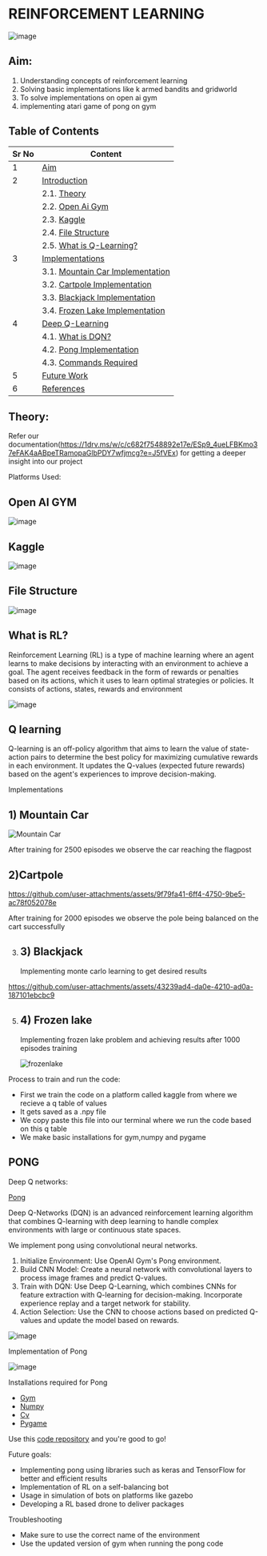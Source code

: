 # REINFORCEMENT LEARNING

![image](https://github.com/user-attachments/assets/fb57cc63-4175-48fe-8404-4797297112c5)


## Aim:
1) Understanding concepts of reinforcement learning
2) Solving basic implementations like k armed bandits and gridworld
3) To solve implementations on open ai gym
4) implementing atari game of pong on gym


## Table of Contents

| Sr No | Content                                    |
|-------|--------------------------------------------|
| 1     | [Aim](https://github.com/De-funkd/gym_master-Sra-/blob/main/README.md#aim)                          |
| 2     | [Introduction](https://github.com/De-funkd/gym_master-Sra-/blob/main/README.md#theory)                   |
|       | 2.1. [Theory](https://github.com/De-funkd/gym_master-Sra-/blob/main/README.md#theory)                    |
|       | 2.2. [Open Ai Gym](https://github.com/De-funkd/gym_master-Sra-/blob/main/README.md#Open-Ai-Gym)            |
|       | 2.3. [Kaggle](https://github.com/De-funkd/gym_master-Sra-/blob/main/README.md#Kaggle)            |
|       | 2.4. [File Structure](https://github.com/De-funkd/gym_master-Sra-/blob/main/README.md#File-Structure)               |
|       | 2.5. [What is Q-Learning?](https://github.com/De-funkd/gym_master-Sra-/blob/main/README.md#what-is-Q-learning)       |
| 3     | [Implementations](https://github.com/De-funkd/gym_master-Sra-/blob/main/README.md#Implementations)                |       
|       | 3.1. [Mountain Car Implementation](https://github.com/De-funkd/gym_master-Sra-/blob/main/README.md#Mountain-Car-Implementation) |       
|       | 3.2. [Cartpole Implementation](https://github.com/De-funkd/gym_master-Sra-/blob/main/README.md#Cartpole-Implementation)   |       
|       | 3.3. [Blackjack Implementation](https://github.com/De-funkd/gym_master-Sra-/blob/main/README.md#Blackjack-Implementation)  |       
|       | 3.4. [Frozen Lake Implementation](https://github.com/De-funkd/gym_master-Sra-/blob/main/README.md#Frozen-Lake-Implementation) |       
| 4     | [Deep Q-Learning](https://github.com/De-funkd/gym_master-Sra-/blob/main/README.md#Deep-Q-Learning)                |       
|       | 4.1. [What is DQN?](https://github.com/De-funkd/gym_master-Sra-/blob/main/README.md#What-Is-DQN)              |       
|       | 4.2. [Pong Implementation](https://github.com/De-funkd/gym_master-Sra-/blob/main/README.md#Pong-Implementation)       |       
|       | 4.3. [Commands Required](https://github.com/De-funkd/gym_master-Sra-/blob/main/README.md#Commands-Required)         |       
| 5     | [Future Work](https://github.com/De-funkd/gym_master-Sra-/blob/main/README.md#Future-Work)                    |       
| 6     | [References](https://github.com/De-funkd/gym_master-Sra-/blob/main/README.md#References)                     |
  

   

## Theory:
Refer our documentation(https://1drv.ms/w/c/c682f7548892e17e/ESp9_4ueLFBKmo37eFAK4aABpeTRamopaGlbPDY7wfjmcg?e=J5fVEx) for getting a deeper insight into our project

Platforms Used:

## Open AI GYM


![image](https://github.com/user-attachments/assets/0ff8bd67-c583-44a6-9361-fcdfa0677bef)


## Kaggle

![image](https://github.com/user-attachments/assets/edf2db32-6e79-43ca-bd96-4c9551b62406)





## File Structure


![image](https://github.com/user-attachments/assets/db53041f-57c1-4c57-94a4-59b60239e7c3)




## What is RL?

  Reinforcement Learning (RL) is a type of machine learning where an agent learns to make decisions by interacting with an environment to achieve a goal. 
  The agent receives feedback in the form of rewards or penalties based on its actions, which it uses to learn optimal strategies or policies.
  It consists of actions, states, rewards and environment


![image](https://github.com/user-attachments/assets/0f0aa061-a6a9-4b6a-8974-7b3cc5afb02f)





## Q learning
Q-learning is an off-policy algorithm that aims to learn the value of state-action pairs to determine the best policy for maximizing cumulative rewards in each environment. It updates the Q-values (expected future rewards) based on the agent's experiences to improve decision-making.

Implementations

 ## 1) Mountain Car


 

   ![Mountain Car](https://miro.medium.com/v2/resize:fit:1200/1*kn59uPbJKlD2spM1vVAbKg.gif)
   
    
 

After training for 2500 episodes we observe the car reaching the flagpost

## 2)Cartpole


   
https://github.com/user-attachments/assets/9f79fa41-6ff4-4750-9be5-ac78f052078e



After training for 2000 episodes we observe the pole being balanced on the cart successfully

3) ## 3) Blackjack
      Implementing monte carlo learning to get desired results


  

   
https://github.com/user-attachments/assets/43239ad4-da0e-4210-ad0a-187101ebcbc9




5) ## 4) Frozen lake

    Implementing frozen lake problem and achieving results after 1000 episodes training



 
   
   ![frozenlake](https://tse4.mm.bing.net/th?id=OIP.TntNAltZ4iO0puJRIUSQRgAAAA&pid=Api&P=0&h=180)





Process to train and run the code:
 * First we train the code on a platform called kaggle from where we recieve a q table of values
*  It gets saved as a .npy file
*  We copy paste this file into our terminal where we run the code based on this q table
*  We make basic installations for gym,numpy and pygame


## PONG
Deep Q networks:
 
[Pong](https://mir-s3-cdn-cf.behance.net/project_modules/max_1200/c08edd97535089.5ec71d61c627a.gif)
 



Deep Q-Networks (DQN) is an advanced reinforcement learning algorithm that combines Q-learning with deep learning to handle complex environments with large or continuous state spaces. 

We implement pong using convolutional neural networks. 
1.	Initialize Environment: Use OpenAI Gym's Pong environment.
2.	Build CNN Model: Create a neural network with convolutional layers to process image frames and predict Q-values.
3.	Train with DQN: Use Deep Q-Learning, which combines CNNs for feature extraction with Q-learning for decision-making. Incorporate experience replay and a target network for stability.
4.	Action Selection: Use the CNN to choose actions based on predicted Q-values and update the model based on rewards.


![image](https://github.com/user-attachments/assets/26e68d1b-4575-431a-b46e-8816aca7d8d1)



Implementation of Pong



![image](https://github.com/user-attachments/assets/89d9ee5f-932b-406b-ae4d-12efbf58f2ea)




Installations required for Pong
* [Gym](https://github.com/openai/gym)
* [Numpy](https://numpy.org/install/)
* [Cv](https://opencv.org/get-started/)
* [Pygame](https://www.pygame.org/download.shtml)
  

Use this [code repository](https://github.com/De-funkd/gym_master-Sra-)  and you're good to go!





Future goals:
*	Implementing pong using libraries such as keras and TensorFlow for better and efficient results
*	Implementation of RL on a self-balancing bot
* Usage in simulation of bots on platforms like gazebo
*	Developing a RL based drone to deliver packages

Troubleshooting
* Make sure to use the correct name of the environment
* Use the updated version of gym when running the pong code

   
